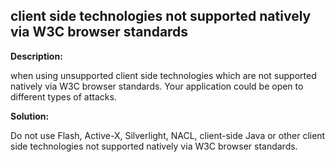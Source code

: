 client side technologies not supported natively via W3C browser standards
-------

**Description:**

when using unsupported client side technologies which are not supported natively via 
W3C browser standards. Your application could be open to different types of attacks.


**Solution:**

Do not use Flash, Active-X, Silverlight, NACL, client-side Java or other client side technologies 
not supported natively via W3C browser standards.
